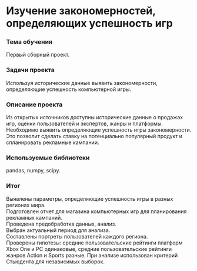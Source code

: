# Изучение закономерностей, определяющих успешность игр

### Тема обучения
Первый сборный проект.

### Задачи проекта
Используя исторические данные выявить закономерности, определяющие успешность компьютерной игры.

### Описание проекта
Из открытых источников доступны исторические данные о продажах игр, оценки пользователей и экспертов, жанры и платформы. Необходимо выявить определяющие успешность игры закономерности. Это позволит сделать ставку на потенциально популярный продукт и спланировать рекламные кампании.

### Используемые библиотеки
pandas, numpy, scipy.

### Итог
Выявлены параметры, определяющие успешность игры в разных регионах мира.  
Подготовлен отчет для магазина компьютерных игр для планирования
рекламных кампаний.  
Проведена предобработка данных, анализ.  
Выбран актуальный период для анализа.  
Составлены портреты пользователей каждого региона.  
Проверены гипотезы: средние пользовательские рейтинги платформ Xbox One и PC одинаковые, средние пользовательские рейтинги жанров Action и Sports разные. При анализе использован критерий Стьюдента для независимых выборок.






